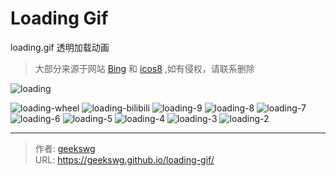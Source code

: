 # Loading Gif

loading.gif 透明加载动画

> 大部分来源于网站 [Bing](https://www.bing.com/images/search?q=loading&qs=n&form=QBILPG&sp=-1&lq=0&pq=loading&sc=10-7&cvid=23A7D80EB520465F9CD6951D4825FF8F&ghsh=0&ghacc=0&first=1) 和 [icos8](https://icons8.com/preloaders/en/search/windows%2010) ,如有侵权，请联系删除
<!--more-->
![loading](https://cdn.staticaly.com/gh/geekswg/static@main/blog-img/loading/loading.gif "loading.gif")

![loading-wheel](https://cdn.staticaly.com/gh/geekswg/static@main/blog-img/loading/loading-wheel.gif "loading-wheel.gif")
![loading-bilibili](https://cdn.staticaly.com/gh/geekswg/static@main/blog-img/loading/loading-bilibili.gif "loading-bilibili.gif")
![loading-9](https://cdn.staticaly.com/gh/geekswg/static@main/blog-img/loading/loading-9.gif "loading-.gif")
![loading-8](https://cdn.staticaly.com/gh/geekswg/static@main/blog-img/loading/loading-8.gif "loading-.gif")
![loading-7](https://cdn.staticaly.com/gh/geekswg/static@main/blog-img/loading/loading-7.gif "loading-.gif")
![loading-6](https://cdn.staticaly.com/gh/geekswg/static@main/blog-img/loading/loading-6.gif "loading-.gif")
![loading-5](https://cdn.staticaly.com/gh/geekswg/static@main/blog-img/loading/loading-5.gif "loading-.gif")
![loading-4](https://cdn.staticaly.com/gh/geekswg/static@main/blog-img/loading/loading-4.gif "loading-.gif")
![loading-3](https://cdn.staticaly.com/gh/geekswg/static@main/blog-img/loading/loading-3.gif "loading-.gif")
![loading-2](https://cdn.staticaly.com/gh/geekswg/static@main/blog-img/loading/loading-2.gif "loading-.gif")



---

> 作者: [geekswg](https://geekswg.github.io)  
> URL: https://geekswg.github.io/loading-gif/  

